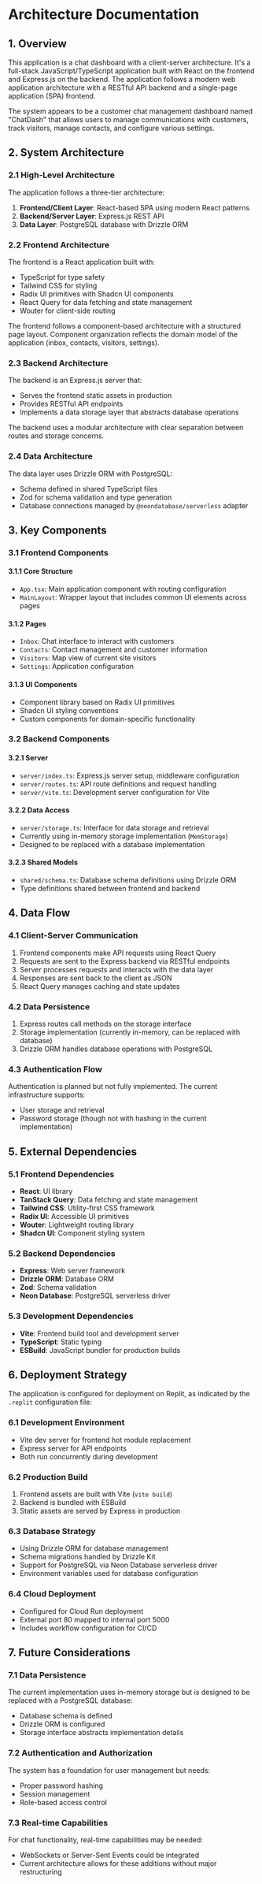 # Architecture Documentation

## 1. Overview

This application is a chat dashboard with a client-server architecture. It's a full-stack JavaScript/TypeScript application built with React on the frontend and Express.js on the backend. The application follows a modern web application architecture with a RESTful API backend and a single-page application (SPA) frontend.

The system appears to be a customer chat management dashboard named "ChatDash" that allows users to manage communications with customers, track visitors, manage contacts, and configure various settings.

## 2. System Architecture

### 2.1 High-Level Architecture

The application follows a three-tier architecture:

1. **Frontend/Client Layer**: React-based SPA using modern React patterns
2. **Backend/Server Layer**: Express.js REST API 
3. **Data Layer**: PostgreSQL database with Drizzle ORM

### 2.2 Frontend Architecture

The frontend is a React application built with:
- TypeScript for type safety
- Tailwind CSS for styling
- Radix UI primitives with Shadcn UI components
- React Query for data fetching and state management
- Wouter for client-side routing

The frontend follows a component-based architecture with a structured page layout. Component organization reflects the domain model of the application (inbox, contacts, visitors, settings).

### 2.3 Backend Architecture

The backend is an Express.js server that:
- Serves the frontend static assets in production
- Provides RESTful API endpoints
- Implements a data storage layer that abstracts database operations

The backend uses a modular architecture with clear separation between routes and storage concerns.

### 2.4 Data Architecture

The data layer uses Drizzle ORM with PostgreSQL:
- Schema defined in shared TypeScript files
- Zod for schema validation and type generation
- Database connections managed by `@neondatabase/serverless` adapter

## 3. Key Components

### 3.1 Frontend Components

#### 3.1.1 Core Structure
- `App.tsx`: Main application component with routing configuration
- `MainLayout`: Wrapper layout that includes common UI elements across pages

#### 3.1.2 Pages
- `Inbox`: Chat interface to interact with customers
- `Contacts`: Contact management and customer information
- `Visitors`: Map view of current site visitors
- `Settings`: Application configuration

#### 3.1.3 UI Components
- Component library based on Radix UI primitives
- Shadcn UI styling conventions
- Custom components for domain-specific functionality

### 3.2 Backend Components

#### 3.2.1 Server
- `server/index.ts`: Express.js server setup, middleware configuration
- `server/routes.ts`: API route definitions and request handling
- `server/vite.ts`: Development server configuration for Vite

#### 3.2.2 Data Access
- `server/storage.ts`: Interface for data storage and retrieval
- Currently using in-memory storage implementation (`MemStorage`)
- Designed to be replaced with a database implementation

#### 3.2.3 Shared Models
- `shared/schema.ts`: Database schema definitions using Drizzle ORM
- Type definitions shared between frontend and backend

## 4. Data Flow

### 4.1 Client-Server Communication

1. Frontend components make API requests using React Query
2. Requests are sent to the Express backend via RESTful endpoints
3. Server processes requests and interacts with the data layer
4. Responses are sent back to the client as JSON
5. React Query manages caching and state updates

### 4.2 Data Persistence

1. Express routes call methods on the storage interface
2. Storage implementation (currently in-memory, can be replaced with database)
3. Drizzle ORM handles database operations with PostgreSQL

### 4.3 Authentication Flow

Authentication is planned but not fully implemented. The current infrastructure supports:
- User storage and retrieval
- Password storage (though not with hashing in the current implementation)

## 5. External Dependencies

### 5.1 Frontend Dependencies

- **React**: UI library
- **TanStack Query**: Data fetching and state management
- **Tailwind CSS**: Utility-first CSS framework
- **Radix UI**: Accessible UI primitives
- **Wouter**: Lightweight routing library
- **Shadcn UI**: Component styling system

### 5.2 Backend Dependencies

- **Express**: Web server framework
- **Drizzle ORM**: Database ORM
- **Zod**: Schema validation
- **Neon Database**: PostgreSQL serverless driver

### 5.3 Development Dependencies

- **Vite**: Frontend build tool and development server
- **TypeScript**: Static typing
- **ESBuild**: JavaScript bundler for production builds

## 6. Deployment Strategy

The application is configured for deployment on Replit, as indicated by the `.replit` configuration file:

### 6.1 Development Environment

- Vite dev server for frontend hot module replacement
- Express server for API endpoints
- Both run concurrently during development

### 6.2 Production Build

1. Frontend assets are built with Vite (`vite build`)
2. Backend is bundled with ESBuild
3. Static assets are served by Express in production

### 6.3 Database Strategy

- Using Drizzle ORM for database management
- Schema migrations handled by Drizzle Kit
- Support for PostgreSQL via Neon Database serverless driver
- Environment variables used for database configuration

### 6.4 Cloud Deployment

- Configured for Cloud Run deployment
- External port 80 mapped to internal port 5000
- Includes workflow configuration for CI/CD

## 7. Future Considerations

### 7.1 Data Persistence

The current implementation uses in-memory storage but is designed to be replaced with a PostgreSQL database:
- Database schema is defined
- Drizzle ORM is configured
- Storage interface abstracts implementation details

### 7.2 Authentication and Authorization

The system has a foundation for user management but needs:
- Proper password hashing
- Session management
- Role-based access control

### 7.3 Real-time Capabilities

For chat functionality, real-time capabilities may be needed:
- WebSockets or Server-Sent Events could be integrated
- Current architecture allows for these additions without major restructuring